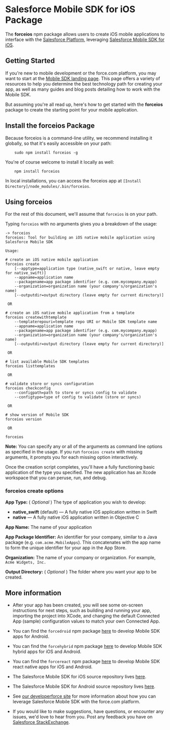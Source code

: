 # Salesforce Mobile SDK for iOS Package

The **forceios** npm package allows users to create iOS mobile applications to interface with the [Salesforce Platform](http://www.salesforce.com/platform/overview/), leveraging [Salesforce Mobile SDK for iOS](https://github.com/forcedotcom/SalesforceMobileSDK-iOS).

## Getting Started

If you're new to mobile development or the force.com platform, you may want to start at the [Mobile SDK landing page](http://wiki.developerforce.com/page/Mobile_SDK).  This page offers a variety of resources to help you determine the best technology path for creating your app, as well as many guides and blog posts detailing how to work with the Mobile SDK.

But assuming you're all read up, here's how to get started with the **forceios** package to create the starting point for your mobile application.

## Install the forceios Package

Because forceios is a command-line utility, we recommend installing it globally, so that it's easily accessible on your path:

        sudo npm install forceios -g

You're of course welcome to install it locally as well:

        npm install forceios

In local installations, you can access the forceios app at `[Install Directory]/node_modules/.bin/forceios`.

## Using forceios

For the rest of this document, we'll assume that `forceios` is on your path.

Typing `forceios` with no arguments gives you a breakdown of the usage:

```
-> forceios
forceios: Tool for building an iOS native mobile application using Salesforce Mobile SDK

Usage:

# create an iOS native mobile application
forceios create
    [--apptype=application type (native_swift or native, leave empty for native_swift)]
    --appname=application name
    --packagename=app package identifier (e.g. com.mycompany.myapp)
    --organization=organization name (your company's/organization's name)
    [--outputdir=output directory (leave empty for current directory)]

 OR 

# create an iOS native mobile application from a template
forceios createwithtemplate
    --templaterepouri=template repo URI or Mobile SDK template name
    --appname=application name
    --packagename=app package identifier (e.g. com.mycompany.myapp)
    --organization=organization name (your company's/organization's name)
    [--outputdir=output directory (leave empty for current directory)]

 OR 

# list available Mobile SDK templates
forceios listtemplates

 OR 

# validate store or syncs configuration
forceios checkconfig
    --configpath=path to store or syncs config to validate
    --configtype=type of config to validate (store or syncs)

 OR 

# show version of Mobile SDK
forceios version

 OR 

forceios
```

**Note:** You can specify any or all of the arguments as command line options as specified in the usage.  If you run `forceios create` with missing arguments, it prompts you for each missing option interactively.

Once the creation script completes, you'll have a fully functioning basic application of the type you specified.  The new application has an Xcode workspace that you can peruse, run, and debug.

### forceios create options

**App Type:** \( *Optional* \) The type of application you wish to develop:

- **native\_swift** (default) — A fully native iOS application written in Swift
- **native** — A fully native iOS application written in Objective C

**App Name:** The name of your application

**App Package Identifier:** An identifier for your company, similar to a Java package (e.g. `com.acme.MobileApps`).  This concatenates with the app name to form the unique identifier for your app in the App Store.

**Organization:** The name of your company or organization.  For example, `Acme Widgets, Inc.`

**Output Directory:** \( *Optional* \) The folder where you want your app to be created.

## More information

- After your app has been created, you will see some on-screen instructions for next steps, such as building and running your app, importing the project into XCode, and changing the default Connected App (sample) configuration values to match your own Connected App.

- You can find the `forcedroid` npm package [here](https://npmjs.org/package/forcedroid) to develop Mobile SDK apps for Android.

- You can find the `forcehybrid` npm package [here](https://npmjs.org/package/forcehybrid) to develop Mobile SDK hybrid apps for iOS and Android.

- You can find the `forcereact` npm package [here](https://npmjs.org/package/forcereact) to develop Mobile SDK react native apps for iOS and Android.

- The Salesforce Mobile SDK for iOS source repository lives [here](https://github.com/forcedotcom/SalesforceMobileSDK-iOS).

- The Salesforce Mobile SDK for Android source repository lives [here](https://github.com/forcedotcom/SalesforceMobileSDK-Android).

- See [our developerforce site](http://wiki.developerforce.com/page/Mobile_SDK) for more information about how you can leverage Salesforce Mobile SDK with the force.com platform.

- If you would like to make suggestions, have questions, or encounter any issues, we'd love to hear from you.  Post any feedback you have on [Salesforce StackExchange](https://salesforce.stackexchange.com/questions/tagged/mobilesdk).

